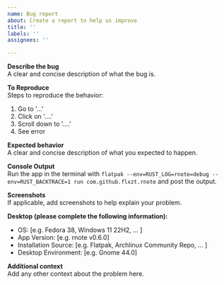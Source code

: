 ```yaml
---
name: Bug report
about: Create a report to help us improve
title: ''
labels: ''
assignees: ''

---
```


**Describe the bug**  
A clear and concise description of what the bug is.

**To Reproduce**  
Steps to reproduce the behavior:
1. Go to '...'
2. Click on '....'
3. Scroll down to '....'
4. See error

**Expected behavior**  
A clear and concise description of what you expected to happen.

**Console Output**  
Run the app in the terminal with `flatpak --env=RUST_LOG=rnote=debug --env=RUST_BACKTRACE=1 run com.github.flxzt.rnote` and post the output.

**Screenshots**  
If applicable, add screenshots to help explain your problem.

**Desktop (please complete the following information):**  
 - OS: [e.g. Fedora 38,  Windows 11 22H2, ... ]
 - App Version: [e.g. rnote v0.6.0]
 - Installation Source: [e.g. Flatpak, Archlinux Community Repo, ... ]
 - Desktop Environment: [e.g. Gnome 44.0]

**Additional context**  
Add any other context about the problem here.
